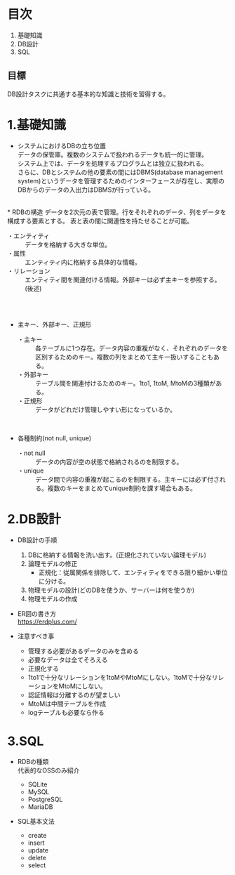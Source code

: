 # 目次
1. 基礎知識
2. DB設計
3. SQL

## 目標
DB設計タスクに共通する基本的な知識と技術を習得する。

# 1.基礎知識
* システムにおけるDBの立ち位置  
データの保管庫。複数のシステムで扱われるデータも統一的に管理。  
システム上では、データを処理するプログラムとは独立に扱われる。  
さらに、DBとシステムの他の要素の間にはDBMS(database management system)というデータを管理するためのインターフェースが存在し、実際のDBからのデータの入出力はDBMSが行っている。  
<br>
* RDBの構造  
データを2次元の表で管理。行をそれぞれのデータ、列をデータを構成する要素とする。  
表と表の間に関連性を持たせることが可能。  
    <dl>
        <dt>・エンティティ</dt>
        <dd>データを格納する大きな単位。</dd>
        <dt>・属性</dt>
        <dd>エンティティ内に格納する具体的な情報。</dd>
        <dt>・リレーション</dt>
        <dd>エンティティ間を関連付ける情報。外部キーは必ず主キーを参照する。(後述)
        </dd>
    </dl>
<br>
<br>

* 主キー、外部キー、正規形  
    <dl>
        <dt>・主キー</dt>
        <dd>各テーブルに1つ存在。データ内容の重複がなく、それぞれのデータを区別するためのキー。複数の列をまとめて主キー扱いすることもある。</dd>
        <dt>・外部キー</dt>
        <dd>テーブル間を関連付けるためのキー。1to1, 1toM, MtoMの3種類がある。</dd>
        <dt>・正規形</dt>
        <dd>データがどれだけ管理しやすい形になっているか。</dd>
    </dl>
<br>

* 各種制約(not null, unique)
    <dl>
        <dt>・not null</dt>
        <dd>データの内容が空の状態で格納されるのを制限する。</dd>
        <dt>・unique</dt>
        <dd>データ間で内容の重複が起こるのを制限する。主キーには必ず付される。複数のキーをまとめてunique制約を課す場合もある。</dd>
    </dl>

# 2.DB設計
* DB設計の手順
    1. DBに格納する情報を洗い出す。(正規化されていない論理モデル)
    2. 論理モデルの修正
        * 正規化：従属関係を排除して、エンティティをできる限り細かい単位に分ける。
    3. 物理モデルの設計(どのDBを使うか、サーバーは何を使うか)
    4. 物理モデルの作成

* ER図の書き方  
https://erdplus.com/  

* 注意すべき事  
    * 管理する必要があるデータのみを含める
    * 必要なデータは全てそろえる
    * 正規化する
    * 1to1で十分なリレーションを1toMやMtoMにしない。1toMで十分なリレーションをMtoMにしない。
    * 認証情報は分離するのが望ましい
    * MtoMは中間テーブルを作成
    * logテーブルも必要なら作る

# 3.SQL
* RDBの種類  
    代表的なOSSのみ紹介  
    * SQLite
    * MySQL
    * PostgreSQL
    * MariaDB

* SQL基本文法
    * create
    * insert
    * update
    * delete
    * select
